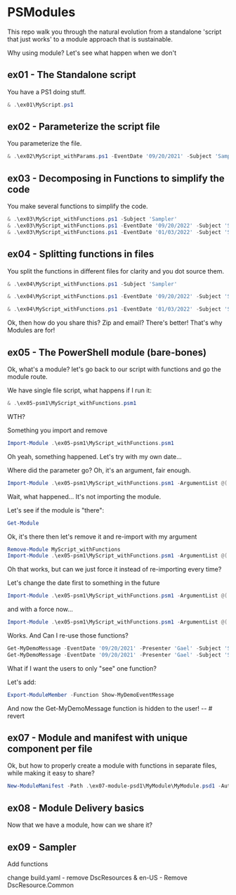 # PSModules

This repo walk you through the natural evolution from a standalone 'script that just works'
to a module approach that is sustainable.

Why using module?
Let's see what happen when we don't

## ex01 - The Standalone script

You have a PS1 doing stuff.

```PowerShell
& .\ex01\MyScript.ps1
```

## ex02 - Parameterize the script file

You parameterize the file.

```PowerShell
& .\ex02\MyScript_withParams.ps1 -EventDate '09/20/2021' -Subject 'Sampler'
```

## ex03 - Decomposing in Functions to simplify the code

You make several functions to simplify the code.

```PowerShell
& .\ex03\MyScript_withFunctions.ps1 -Subject 'Sampler'
& .\ex03\MyScript_withFunctions.ps1 -EventDate '09/20/2022' -Subject 'Sampler'
& .\ex03\MyScript_withFunctions.ps1 -EventDate '01/03/2022' -Subject 'Sampler'
```

## ex04 - Splitting functions in files

You split the functions in different files for clarity and you dot source them.

```PowerShell
& .\ex04\MyScript_withFunctions.ps1 -Subject 'Sampler'

& .\ex04\MyScript_withFunctions.ps1 -EventDate '09/20/2022' -Subject 'Sampler'

& .\ex04\MyScript_withFunctions.ps1 -EventDate '01/03/2022' -Subject 'Sampler'
```

Ok, then how do you share this? Zip and email? There's better! That's why Modules are for!

## ex05 - The PowerShell module (bare-bones)

Ok, what's a module? let's go back to our script with functions and go the module route.

We have single file script, what happens if I run it:

```PowerShell
& .\ex05-psm1\MyScript_withFunctions.psm1
```

WTH?

Something you import and remove

```PowerShell
Import-Module .\ex05-psm1\MyScript_withFunctions.psm1
```

Oh yeah, something happened. Let's try with my own date...

Where did the parameter go? Oh, it's an argument, fair enough.

```PowerShell
Import-Module .\ex05-psm1\MyScript_withFunctions.psm1 -ArgumentList @('01/03/2022')
```

Wait, what happened... It's not importing the module.

Let's see if the module is "there":

```PowerShell
Get-Module
```

Ok, it's there then let's remove it and re-import with my argument

```PowerShell
Remove-Module MyScript_withFunctions
Import-Module .\ex05-psm1\MyScript_withFunctions.psm1 -ArgumentList @('01/03/2022')
```

Oh that works, but can we just force it instead of re-importing every time?

Let's change the date first to something in the future

```PowerShell
Import-Module .\ex05-psm1\MyScript_withFunctions.psm1 -ArgumentList @('09/20/2022')
```

and with a force now...

```PowerShell
Import-Module .\ex05-psm1\MyScript_withFunctions.psm1 -ArgumentList @('09/20/2022') -Force
```

Works. And Can I re-use those functions?

```PowerShell
Get-MyDemoMessage -EventDate '09/20/2021' -Presenter 'Gael' -Subject 'Sampler'
Get-MyDemoMessage -EventDate '09/20/2021' -Presenter 'Gael' -Subject 'Sampler' | Show-MyDemoEventMessage
```

What if I want the users to only "see" one function?

Let's add:

```PowerShell
Export-ModuleMember -Function Show-MyDemoEventMessage
```

And now the Get-MyDemoMessage function is hidden to the user!
-- # revert

## ex07 - Module and manifest with unique component per file

Ok, but how to properly create a module with functions in separate files, while making it easy to share?

```PowerShell
New-ModuleManifest -Path .\ex07-module-psd1\MyModule\MyModule.psd1 -Author 'Gael Colas' -Rootmodule MyModule.psm1
```

## ex08 - Module Delivery basics

Now that we have a module, how can we share it?

## ex09 - Sampler

Add functions

change build.yaml
    - remove DscResources & en-US
    - Remove DscResource.Common

